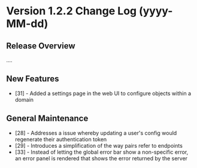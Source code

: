 # Version 1.2.2 Change Log (yyyy-MM-dd)

## Release Overview

....

## New Features

* [31] - Added a settings page in the web UI to configure objects within a domain

## General Maintenance

* [28] - Addresses a issue whereby updating a user's config would regenerate their authentication token
* [29] - Introduces a simplification of the way pairs refer to endpoints
* [33] - Instead of letting the global error bar show a non-specific error, an error panel is rendered that shows the error returned by the server
